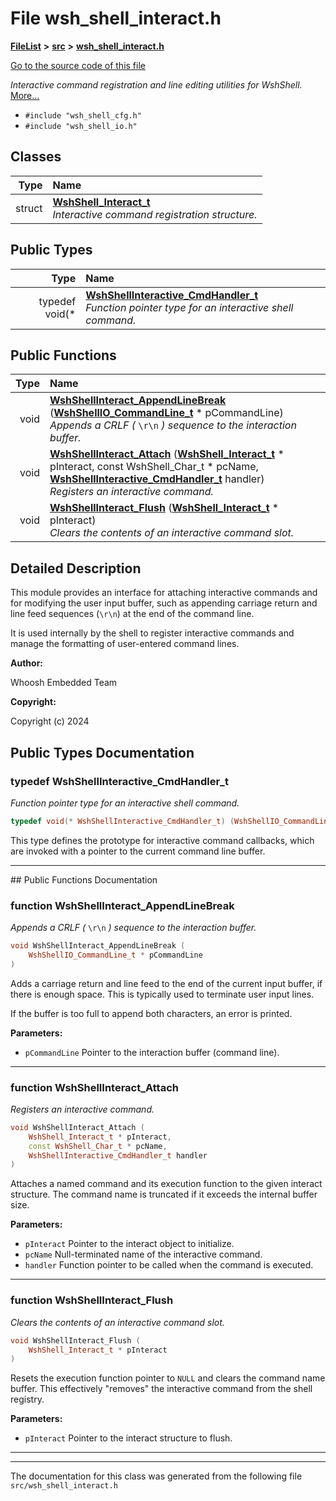 

# File wsh\_shell\_interact.h



[**FileList**](files.md) **>** [**src**](dir_68267d1309a1af8e8297ef4c3efbcdba.md) **>** [**wsh\_shell\_interact.h**](wsh__shell__interact_8h.md)

[Go to the source code of this file](wsh__shell__interact_8h_source.md)

_Interactive command registration and line editing utilities for WshShell._ [More...](#detailed-description)

* `#include "wsh_shell_cfg.h"`
* `#include "wsh_shell_io.h"`















## Classes

| Type | Name |
| ---: | :--- |
| struct | [**WshShell\_Interact\_t**](structWshShell__Interact__t.md) <br>_Interactive command registration structure._  |


## Public Types

| Type | Name |
| ---: | :--- |
| typedef void(\* | [**WshShellInteractive\_CmdHandler\_t**](#typedef-wshshellinteractive_cmdhandler_t)  <br>_Function pointer type for an interactive shell command._  |




















## Public Functions

| Type | Name |
| ---: | :--- |
|  void | [**WshShellInteract\_AppendLineBreak**](#function-wshshellinteract_appendlinebreak) ([**WshShellIO\_CommandLine\_t**](structWshShellIO__CommandLine__t.md) \* pCommandLine) <br>_Appends a CRLF (_ `\r\n` _) sequence to the interaction buffer._ |
|  void | [**WshShellInteract\_Attach**](#function-wshshellinteract_attach) ([**WshShell\_Interact\_t**](structWshShell__Interact__t.md) \* pInteract, const WshShell\_Char\_t \* pcName, [**WshShellInteractive\_CmdHandler\_t**](wsh__shell__interact_8h.md#typedef-wshshellinteractive_cmdhandler_t) handler) <br>_Registers an interactive command._  |
|  void | [**WshShellInteract\_Flush**](#function-wshshellinteract_flush) ([**WshShell\_Interact\_t**](structWshShell__Interact__t.md) \* pInteract) <br>_Clears the contents of an interactive command slot._  |




























## Detailed Description


This module provides an interface for attaching interactive commands and for modifying the user input buffer, such as appending carriage return and line feed sequences (`\r\n`) at the end of the command line.


It is used internally by the shell to register interactive commands and manage the formatting of user-entered command lines.




**Author:**

Whoosh Embedded Team 




**Copyright:**

Copyright (c) 2024 





    
## Public Types Documentation




### typedef WshShellInteractive\_CmdHandler\_t 

_Function pointer type for an interactive shell command._ 
```C++
typedef void(* WshShellInteractive_CmdHandler_t) (WshShellIO_CommandLine_t *pCommandLine);
```



This type defines the prototype for interactive command callbacks, which are invoked with a pointer to the current command line buffer. 


        

<hr>
## Public Functions Documentation




### function WshShellInteract\_AppendLineBreak 

_Appends a CRLF (_ `\r\n` _) sequence to the interaction buffer._
```C++
void WshShellInteract_AppendLineBreak (
    WshShellIO_CommandLine_t * pCommandLine
) 
```



Adds a carriage return and line feed to the end of the current input buffer, if there is enough space. This is typically used to terminate user input lines.


If the buffer is too full to append both characters, an error is printed.




**Parameters:**


* `pCommandLine` Pointer to the interaction buffer (command line). 




        

<hr>



### function WshShellInteract\_Attach 

_Registers an interactive command._ 
```C++
void WshShellInteract_Attach (
    WshShell_Interact_t * pInteract,
    const WshShell_Char_t * pcName,
    WshShellInteractive_CmdHandler_t handler
) 
```



Attaches a named command and its execution function to the given interact structure. The command name is truncated if it exceeds the internal buffer size.




**Parameters:**


* `pInteract` Pointer to the interact object to initialize. 
* `pcName` Null-terminated name of the interactive command. 
* `handler` Function pointer to be called when the command is executed. 




        

<hr>



### function WshShellInteract\_Flush 

_Clears the contents of an interactive command slot._ 
```C++
void WshShellInteract_Flush (
    WshShell_Interact_t * pInteract
) 
```



Resets the execution function pointer to `NULL` and clears the command name buffer. This effectively "removes" the interactive command from the shell registry.




**Parameters:**


* `pInteract` Pointer to the interact structure to flush. 




        

<hr>

------------------------------
The documentation for this class was generated from the following file `src/wsh_shell_interact.h`

